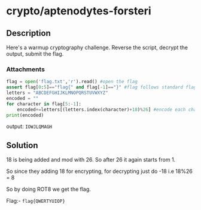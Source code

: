 # crypto/aptenodytes-forsteri

## Description
Here's a warmup cryptography challenge. Reverse the script, decrypt the output, submit the flag.
### Attachments
```python
flag = open('flag.txt','r').read() #open the flag
assert flag[0:5]=="flag{" and flag[-1]=="}" #flag follows standard flag format
letters = "ABCDEFGHIJKLMNOPQRSTUVWXYZ"
encoded = ""
for character in flag[5:-1]:
    encoded+=letters[(letters.index(character)+18)%26] #encode each character
print(encoded)
```
output: `IOWJLQMAGH`

## Solution

18 is being added and mod with 26. So after 26 it again starts from 1. 

So since they adding 18 for encrypting, for decrypting just do -18 i.e 18%26 = 8

So by doing ROT8 we get the flag.

Flag:- ``flag{QWERTYUIOP}``
